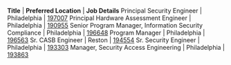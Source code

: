 **Title**  |  **Preferred Location**  | **Job Details**
Principal Security Engineer | Philadelphia | [197007](https://jobs.comcast.com/job-197007-principal-security-engineer-in-philadelphia-pa-telecommunications)
Principal Hardware Assessment Engineer | Philadelphia | [190955](https://jobs.comcast.com/job-190955-principal-hardware-assessment-engineer-in-philadelphia-pa-technology-it)
Senior Program Manager, Information Security Compliance | Philadelphia | [196648](https://jobs.comcast.com/job-196648-senior-program-manager-information-security-compliance-in-philadelphia-pa-telecommunications)
Program Manager | Philadelphia | [196563](https://jobs.comcast.com/job-196563-program-manager-in-philadelphia-pa-telecommunications)
Sr. CASB Engineer | Reston | [194554](https://jobs.comcast.com/job-194554-sr-casb-engineer-in-reston-va-telecommunications)
Sr. Security Engineer | Philadelphia | [193303](https://jobs.comcast.com/job-193303-sr-security-engineer-in-philadelphia-pa-telecommunications)
Manager, Security Access Engineering | Philadelphia | [193863](https://jobs.comcast.com/job-193863-manager-security-access-engineering-in-philadelphia-pa-telecommunications)
